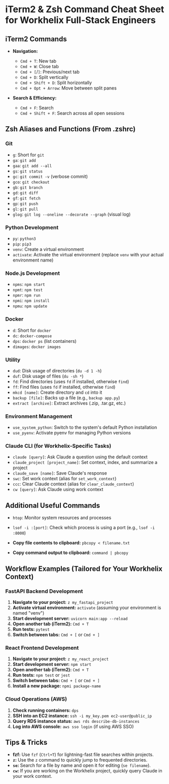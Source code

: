 # iTerm2 & Zsh Command Cheat Sheet for Workhelix Full-Stack Engineers

## iTerm2 Commands

*   **Navigation:**
    *   `Cmd + T`: New tab
    *   `Cmd + W`: Close tab
    *   `Cmd + [`/`]`: Previous/next tab
    *   `Cmd + D`: Split vertically
    *   `Cmd + Shift + D`: Split horizontally
    *   `Cmd + Opt + Arrow`: Move between split panes

*   **Search & Efficiency:**
    *   `Cmd + F`: Search
    *   `Cmd + Shift + F`: Search across all open sessions

## Zsh Aliases and Functions (From .zshrc)

### Git

*   `g`: Short for `git`
*   `ga`: `git add`
*   `gaa`: `git add --all`
*   `gs`: `git status`
*   `gc`: `git commit -v` (verbose commit)
*   `gco`: `git checkout`
*   `gb`: `git branch`
*   `gd`: `git diff`
*   `gf`: `git fetch`
*   `gp`: `git push`
*   `gl`: `git pull`
*   `glog`: `git log --oneline --decorate --graph` (visual log)

### Python Development

*   `py`: `python3`
*   `pip`: `pip3`
*   `venv`: Create a virtual environment
*   `activate`: Activate the virtual environment (replace `venv` with your actual environment name)

### Node.js Development

*   `npms`: `npm start`
*   `npmt`: `npm test`
*   `npmr`: `npm run`
*   `npmi`: `npm install`
*   `npmu`: `npm update`

### Docker

*   `d`: Short for `docker`
*   `dc`: `docker-compose`
*   `dps`: `docker ps` (list containers)
*   `dimages`: `docker images`

### Utility

*   `dud`: Disk usage of directories (`du -d 1 -h`)
*   `duf`: Disk usage of files (`du -sh *`)
*   `fd`: Find directories (uses `fd` if installed, otherwise `find`)
*   `ff`: Find files (uses `fd` if installed, otherwise `find`)
*   `mkcd [name]`: Create directory and `cd` into it
*   `backup [file]`: Backs up a file (e.g., `backup app.py`)
*   `extract [archive]`: Extract archives (.zip, .tar.gz, etc.)

### Environment Management

*   `use_system_python`: Switch to the system's default Python installation
*   `use_pyenv`: Activate pyenv for managing Python versions 

### Claude CLI (for Workhelix-Specific Tasks)

*   `claude [query]`: Ask Claude a question using the default context
*   `claude_project [project_name]`: Set context, index, and summarize a project
*   `claude_save [name]`: Save Claude's response
*   `swc`: Set work context (alias for `set_work_context`)
*   `ccc`: Clear Claude context (alias for `clear_claude_context`)
*   `cw [query]`: Ask Claude using work context

## Additional Useful Commands

*   `htop`: Monitor system resources and processes
*   `lsof -i :[port]`: Check which process is using a port (e.g., `lsof -i :8000`)

*   **Copy file contents to clipboard:** `pbcopy < filename.txt`
*   **Copy command output to clipboard:** `command | pbcopy`



## Workflow Examples (Tailored for Your Workhelix Context)

### FastAPI Backend Development

1.  **Navigate to your project:** `z my_fastapi_project`
2.  **Activate virtual environment:** `activate` (assuming your environment is named "venv")
3.  **Start development server:** `uvicorn main:app --reload` 
4.  **Open another tab (iTerm2):** `Cmd + T`
5.  **Run tests:** `pytest` 
6.  **Switch between tabs:** `Cmd + [` or `Cmd + ]`

### React Frontend Development

1.  **Navigate to your project:** `z my_react_project`
2.  **Start development server:** `npm start`
3.  **Open another tab (iTerm2):** `Cmd + T`
4.  **Run tests:** `npm test` or `jest`
5.  **Switch between tabs:** `Cmd + [` or `Cmd + ]` 
6.  **Install a new package:** `npmi package-name`

### Cloud Operations (AWS)

1.  **Check running containers:** `dps`
2.  **SSH into an EC2 instance:** `ssh -i my_key.pem ec2-user@public_ip`
3.  **Query RDS instance status:** `aws rds describe-db-instances`
4.  **Log into AWS console:** `aws sso login` (if using AWS SSO)

## Tips & Tricks

*   **fzf:** Use `fzf` (`Ctrl+T`) for lightning-fast file searches within projects.
*   **`z`:** Use the `z` command to quickly jump to frequented directories.
*   **`se`:** Search for a file by name and open it for editing (`se filename`).
*   **`cw`:** If you are working on the Workhelix project, quickly query Claude in your work context.
